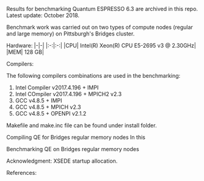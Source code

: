 Results for benchmarking Quantum ESPRESSO 6.3 are archived in this repo. Latest update: October 2018.

Benchmark work was carried out on two types of compute nodes (regular and large memory) on Pittsburgh's Bridges cluster.

Hardware:
|-|-|
|:-:|:-:|
|CPU| Intel(R) Xeon(R) CPU E5-2695 v3 @ 2.30GHz|
|MEM| 128 GB|

Compilers:

The following compilers combinations are used in the benchmarking:
1) Intel Compiler v2017.4.196 + IMPI
2) Intel COmpiler v2017.4.196 + MPICH2 v2.3
3) GCC v4.8.5 + IMPI
4) GCC v4.8.5 + MPICH v2.3
5) GCC v4.8.5 + OPENPI v2.1.2

Makefile and make.inc file can be found under install folder.

Compiling QE for Bridges regular memory nodes
In this 


Benchmarking QE on Bridges regular memory nodes



Acknowledgment: XSEDE startup allocation.

References:
